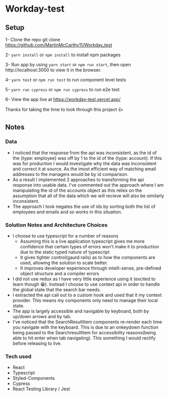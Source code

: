 # Workday-test

## Setup
1- Clone the repo git clone https://github.com/MartinMcCarthy11/Workday_test

2- `yarn install` or `npm install` to install npm packages

3- Run app by using `yarn start` or `npm run start`, then open http://localhost:3000 to view it in the browser.

4- `yarn test` or  `npm run test` to run component level tests

5- `yarn run cypress` or `npm run cypress` to run e2e test

6- View the app live at https://workday-test.vercel.app/

Thanks for taking the time to look through this project :+1:


## Notes

### Data

- I noticed that the response from the api was inconsistent, as the id of the {type: employee} was off by 1 to the id of the {type: account}. If this was for production I would investigate why the data was inconsistent and correct it at source. As the imost efficient way of matching email addresses to the managers would be by id comparison.
- As a result I implemented 2 approaches to transforming the api response into usable data. I've commented out the approach where I am manipulating the id of the accounts object as this relies on the assumption that all of the data which we will recieve will also be similarly inconsistent.
- The approach I took negates the use of ids by sorting both the list of employees and emails and so works in this situation.

### Solution Notes and Architecture Choices

- I choose to use typescript for a number of reasons
  - Assuming this is a live application typescript gives me more confidence that certain types of errors won't make it to production due to the static typed nature of typescript
  - It gives tighter control(gaurd rails) as to how the components are used, allowing the solution to scale better.
  - It improves developer experience through intelli-sense, pre-defined object structure and a compiler errors
- I did not use redux as I have very little experience using it (excited to learn though :grin:). Instead I choose to use context api in order to handle the global state that the search bar needs.
- I extracted the api call out to a custom hook and used that it my context provider. This means my components only need to manage their local state.
- The app is largely accessible and navigable by keyboard, both by up/down arrows and by tab.
- I've noticed that the SearchResultItem components re-render each time you navigate with the keyboard. This is due to an onkeydown function being passed to the SearchresultItem for accessibility reasons(being able to hit enter when tab navigating). This something I would rectify before releasing to live.

### Tech used

- React
- Typescript
- Styled-Components
- Cypress
- React Testing Library / Jest

